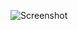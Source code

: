 ![Screenshot](https://raw.githubusercontent.com/Cryakl/Ultimate-RAT-Collection/refs/heads/main/NinjaSpyTrojan/NinjaSpy%20Trojan%202009%20Beta/Screenshot.png)
